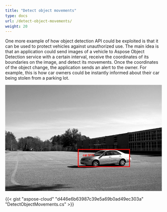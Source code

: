 ```yaml
---
title: "Detect object movements"
type: docs
url: /detect-object-movements/
weight: 20
---
```


One more example of how object detection API could be exploited is that it can be used to protect vehicles against unauthorized use. The main idea is that an application could send images of a vehicle to Aspose Object Detection service with a certain interval, receive the coordinates of its boundaries on the image, and detect its movements. Once the coordinates of the object change, the application sends an alert to the owner. For example, this is how car owners could be instantly informed about their car being stolen from a parking lot.

![todo:image_alt_text](detect-object-movements_1.jpeg)





{{< gist "aspose-cloud" "d446e6b63987c39e5a69b0ad49ec303a" "DetectObjectMovements.cs" >}}
